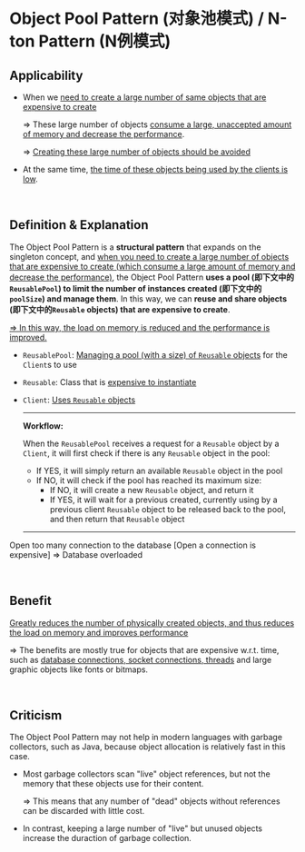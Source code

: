 # Object Pool Pattern (对象池模式) / N-ton Pattern (N例模式)

## Applicability

* When we <u>need to create a large number of same objects that are expensive to create</u>

  => These large number of objects <u>consume a large, unaccepted amount of memory and decrease the performance</u>.

  => <u>Creating these large number of objects should be avoided</u>

* At the same time, <u>the time of these objects being used by the clients is low</u>.

<br>

## Definition & Explanation

The Object Pool Pattern is a **structural pattern** that expands on the singleton concept, and <u>when you need to create a large number of objects that are expensive to create (which consume a large amount of memory and decrease the performance)</u>, the Object Pool Pattern **uses a pool (即下文中的`ReusablePool`) to limit the number of instances created (即下文中的`poolSize`) and manage them**. In this way, we can **reuse and share objects (即下文中的`Reusable` objects) that are expensive to create**.

<u>=> In this way, the load on memory is reduced and the performance is improved.</u>

* `ReusablePool`: <u>Managing a pool (with a size) of `Reusable` objects</u> for the `Client`s to use

* `Reusable`: Class that is <u>expensive to instantiate</u>

* `Client`: <u>Uses `Reusable` objects</u>

  ***

  **Workflow:**

  When the `ReusablePool` receives a request for a `Reusable` object by a `Client`, it will first check if there is any `Reusable` object in the pool:

  * If YES, it will simply return an available `Reusable` object in the pool
  * If NO, it will check if the pool has reached its maximum size:
    * If NO, it will create a new `Reusable` object, and return it
    * If YES, it will wait for a previous created, currently using by a previous client `Reusable` object to be released back to the pool, and then return that `Reusable` object

  ***

Open too many connection to the database   [Open a connection is expensive]   =>   Database overloaded

<br>

## Benefit

<u>Greatly reduces the number of physically created objects, and thus reduces the load on memory and improves performance</u>

=> The benefits are mostly true for objects that are expensive w.r.t. time, such as <u>database connections, socket connections, threads</u> and large graphic objects like fonts or bitmaps.

<br>

## Criticism

The Object Pool Pattern may not help in modern languages with garbage collectors, such as Java, because object allocation is relatively fast in this case.

- Most garbage collectors scan "live" object references, but not the memory that these objects use for their content.

  => This means that any number of "dead" objects without references can be discarded with little cost.

- In contrast, keeping a large number of "live" but unused objects increase the duraction of garbage collection.